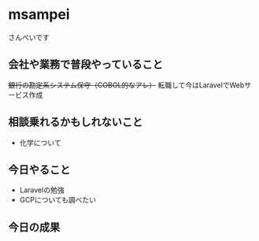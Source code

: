# msampei
さんぺいです

## 会社や業務で普段やっていること
~~銀行の勘定系システム保守（COBOL的なアレ）~~
転職して今はLaravelでWebサービス作成

## 相談乗れるかもしれないこと
* 化学について

## 今日やること
* Laravelの勉強
* GCPについても調べたい

## 今日の成果
